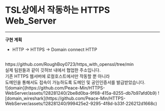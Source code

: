 # TSL상에서 작동하는 HTTPS Web_Server
---
**구현 계획**
 * HTTP -> HTTPS -> Domain connect HTTP
</br>
https://github.com/RoughBoy0723/https_with_openssl/tree/min</br>실제 팀원들과 같이 깃허브 내에서 협업한 주소입니다.</br>
기존 HTTPS 웹서버에 로컬호스트에서만 작동할 뿐 아니라</br>도메인을 통해서도 접속이 가능하도록 도메인 및 공인인증서를 발급받았습니다.
</br>
![domain](https://github.com/Peace-Min/HTTPS-WebServer/assets/128281240/2be8d0ba-9f68-415a-8255-db7b97afd0b9)
![domain_wireshark](https://github.com/Peace-Min/HTTPS-WebServer/assets/128281240/999425e2-9295-4f8d-b33f-226212d1668c)
